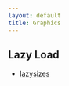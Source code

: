 ```yaml
---
layout: default
title: Graphics
---
```


## Lazy Load

- [lazysizes](https://github.com/aFarkas/lazysizes)
